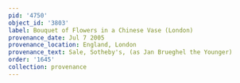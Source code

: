 ```yaml
---
pid: '4750'
object_id: '3803'
label: Bouquet of Flowers in a Chinese Vase (London)
provenance_date: Jul 7 2005
provenance_location: England, London
provenance_text: Sale, Sotheby's, (as Jan Brueghel the Younger)
order: '1645'
collection: provenance
---
```

